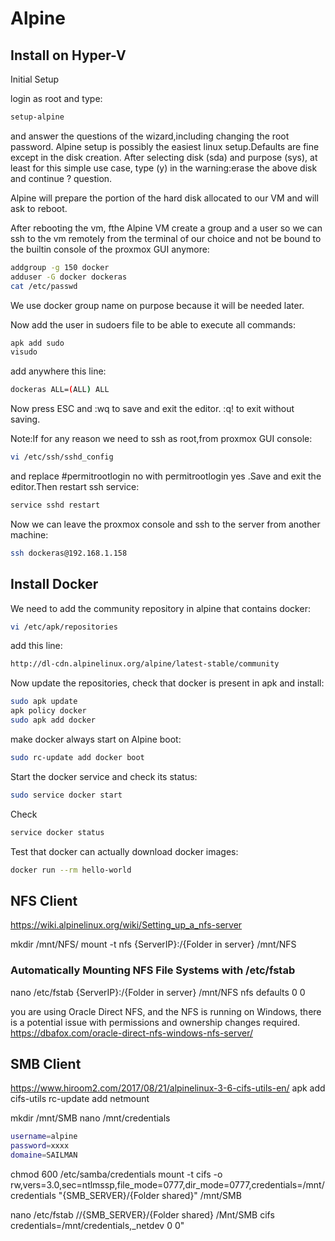 # Alpine
## Install  on Hyper-V

Initial Setup

login as root and type:
```bash
setup-alpine
```

and answer the questions of the wizard,including changing the root password.
Alpine setup is possibly the easiest linux setup.Defaults are fine except in the disk creation.
After selecting disk (sda) and purpose (sys), at least for this simple use case, type (y) in the warning:erase the above disk and continue ? question.

Alpine will prepare the portion of the hard disk allocated to our VM and will ask to reboot.

After rebooting the vm, fthe Alpine VM create a group and a user so we can ssh to the vm remotely from the terminal of our choice and not be bound to the builtin console of the proxmox GUI anymore:
```bash
addgroup -g 150 docker
adduser -G docker dockeras
cat /etc/passwd
```
We use docker group name on purpose because it will be needed later.

Now add the user in sudoers file to be able to execute all commands:
```bash
apk add sudo
visudo
```
add anywhere this line:
```bash
dockeras ALL=(ALL) ALL
```

Now press ESC and :wq to save and exit the editor. :q! to exit without saving.

Note:If for any reason we need to ssh as root,from proxmox GUI console:
```bash
vi /etc/ssh/sshd_config
```

and replace #permitrootlogin no with permitrootlogin yes .Save and exit the editor.Then restart ssh service:
```bash
service sshd restart
```

Now we can leave the proxmox console and ssh to the server from another machine:
```bash
ssh dockeras@192.168.1.158
```

## Install Docker 

We need to add the community repository in alpine that contains docker:
```bash
vi /etc/apk/repositories
```

add this line:
```bash
http://dl-cdn.alpinelinux.org/alpine/latest-stable/community
```

Now update the repositories, check that docker is present in apk and install:
```bash
sudo apk update
apk policy docker
sudo apk add docker
```
make docker always start on Alpine boot:
```bash
sudo rc-update add docker boot
```

Start the docker service and check its status:
```bash
sudo service docker start
```

Check
```bash
service docker status
```

Test that docker can actually download docker images:
```bash
docker run --rm hello-world
```
## NFS Client
https://wiki.alpinelinux.org/wiki/Setting_up_a_nfs-server

mkdir /mnt/NFS/
mount -t nfs {ServerIP}:/{Folder in server} /mnt/NFS

### Automatically Mounting NFS File Systems with /etc/fstab

nano /etc/fstab
{ServerIP}:/{Folder in server} /mnt/NFS  nfs      defaults    0       0

you are using Oracle Direct NFS, and the NFS is running on Windows, there is a potential issue with permissions and ownership changes required.
https://dbafox.com/oracle-direct-nfs-windows-nfs-server/
## SMB Client
https://www.hiroom2.com/2017/08/21/alpinelinux-3-6-cifs-utils-en/
apk add cifs-utils
rc-update add netmount

mkdir /mnt/SMB
nano /mnt/credentials
```bash
username=alpine
password=xxxx
domaine=SAILMAN
```
chmod 600 /etc/samba/credentials
 mount -t cifs -o rw,vers=3.0,sec=ntlmssp,file_mode=0777,dir_mode=0777,credentials=/mnt/credentials "{SMB_SERVER}/{Folder shared}" /mnt/SMB

nano /etc/fstab
//{SMB_SERVER}/{Folder shared} /Mnt/SMB cifs credentials=/mnt/credentials,_netdev 0 0" 
